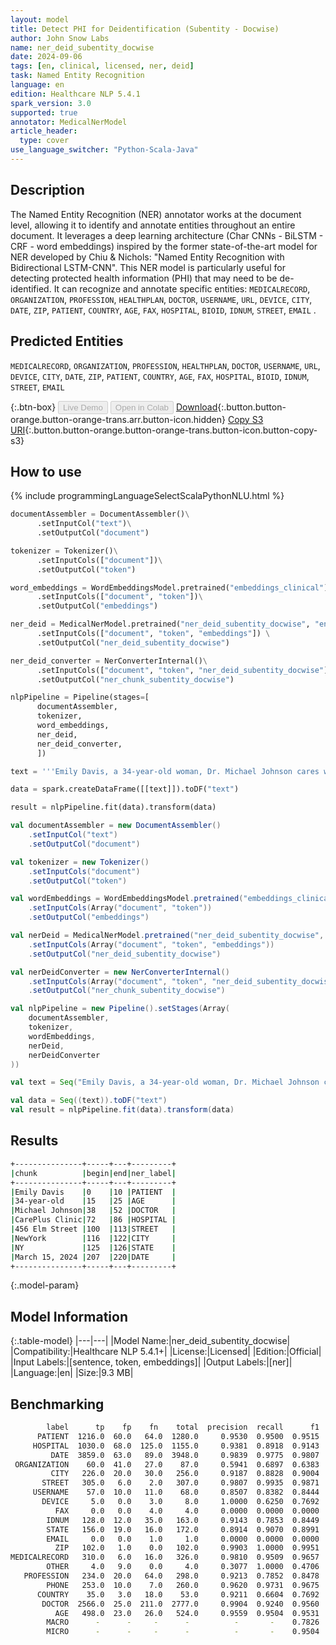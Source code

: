 ```yaml
---
layout: model
title: Detect PHI for Deidentification (Subentity - Docwise)
author: John Snow Labs
name: ner_deid_subentity_docwise
date: 2024-09-06
tags: [en, clinical, licensed, ner, deid]
task: Named Entity Recognition
language: en
edition: Healthcare NLP 5.4.1
spark_version: 3.0
supported: true
annotator: MedicalNerModel
article_header:
  type: cover
use_language_switcher: "Python-Scala-Java"
---
```


## Description

The Named Entity Recognition (NER) annotator works at the document level, allowing it to identify and annotate entities throughout an entire document. It leverages a deep learning architecture (Char CNNs - BiLSTM - CRF - word embeddings) inspired by the former state-of-the-art model for NER developed by Chiu & Nichols: "Named Entity Recognition with Bidirectional LSTM-CNN". This NER model is particularly useful for detecting protected health information (PHI) that may need to be de-identified. It can recognize and annotate  specific entities: `MEDICALRECORD`, `ORGANIZATION`, `PROFESSION`, `HEALTHPLAN`, `DOCTOR`, `USERNAME`, `URL`, `DEVICE`, `CITY`, `DATE`, `ZIP`, `PATIENT`, `COUNTRY`, `AGE`, `FAX`, `HOSPITAL`, `BIOID`, `IDNUM`, `STREET`, `EMAIL` .

## Predicted Entities

`MEDICALRECORD`, `ORGANIZATION`, `PROFESSION`, `HEALTHPLAN`, `DOCTOR`, `USERNAME`, `URL`, `DEVICE`, `CITY`, `DATE`, `ZIP`, `PATIENT`, `COUNTRY`, `AGE`, `FAX`, `HOSPITAL`, `BIOID`, `IDNUM`, `STREET`, `EMAIL`

{:.btn-box}
<button class="button button-orange" disabled>Live Demo</button>
<button class="button button-orange" disabled>Open in Colab</button>
[Download](https://s3.amazonaws.com/auxdata.johnsnowlabs.com/clinical/models/ner_deid_subentity_docwise_en_5.4.1_3.0_1725652947001.zip){:.button.button-orange.button-orange-trans.arr.button-icon.hidden}
[Copy S3 URI](s3://auxdata.johnsnowlabs.com/clinical/models/ner_deid_subentity_docwise_en_5.4.1_3.0_1725652947001.zip){:.button.button-orange.button-orange-trans.button-icon.button-copy-s3}

## How to use



<div class="tabs-box" markdown="1">
{% include programmingLanguageSelectScalaPythonNLU.html %}
  
```python
documentAssembler = DocumentAssembler()\
      .setInputCol("text")\
      .setOutputCol("document")

tokenizer = Tokenizer()\
      .setInputCols(["document"])\
      .setOutputCol("token")

word_embeddings = WordEmbeddingsModel.pretrained("embeddings_clinical") \
      .setInputCols(["document", "token"])\
      .setOutputCol("embeddings")

ner_deid = MedicalNerModel.pretrained("ner_deid_subentity_docwise", "en", "clinical/models")  \
      .setInputCols(["document", "token", "embeddings"]) \
      .setOutputCol("ner_deid_subentity_docwise")

ner_deid_converter = NerConverterInternal()\
      .setInputCols(["document", "token", "ner_deid_subentity_docwise"])\
      .setOutputCol("ner_chunk_subentity_docwise")

nlpPipeline = Pipeline(stages=[
      documentAssembler,
      tokenizer,
      word_embeddings,
      ner_deid,
      ner_deid_converter,
      ])

text = '''Emily Davis, a 34-year-old woman, Dr. Michael Johnson cares wit her, at CarePlus Clinic, located at 456 Elm Street, NewYork, NY has recommended starting insulin therapy. She has an appointment scheduled for March 15, 2024.'''

data = spark.createDataFrame([[text]]).toDF("text")

result = nlpPipeline.fit(data).transform(data)
```
```scala
val documentAssembler = new DocumentAssembler()
    .setInputCol("text")
    .setOutputCol("document")

val tokenizer = new Tokenizer()
    .setInputCols("document")
    .setOutputCol("token")

val wordEmbeddings = WordEmbeddingsModel.pretrained("embeddings_clinical", "en", "clinical/models")
    .setInputCols(Array("document", "token"))
    .setOutputCol("embeddings")

val nerDeid = MedicalNerModel.pretrained("ner_deid_subentity_docwise", "en", "clinical/models")
    .setInputCols(Array("document", "token", "embeddings"))
    .setOutputCol("ner_deid_subentity_docwise")

val nerDeidConverter = new NerConverterInternal()
    .setInputCols(Array("document", "token", "ner_deid_subentity_docwise"))
    .setOutputCol("ner_chunk_subentity_docwise")

val nlpPipeline = new Pipeline().setStages(Array(
    documentAssembler,
    tokenizer,
    wordEmbeddings,
    nerDeid,
    nerDeidConverter
))

val text = Seq("Emily Davis, a 34-year-old woman, Dr. Michael Johnson cares with her, at CarePlus Clinic, located at 456 Elm Street, New York, NY has recommended starting insulin therapy. She has an appointment scheduled for March 15, 2024.").toDF("text")

val data = Seq((text)).toDF("text")
val result = nlpPipeline.fit(data).transform(data)
```
</div>

## Results

```bash
+---------------+-----+---+---------+
|chunk          |begin|end|ner_label|
+---------------+-----+---+---------+
|Emily Davis    |0    |10 |PATIENT  |
|34-year-old    |15   |25 |AGE      |
|Michael Johnson|38   |52 |DOCTOR   |
|CarePlus Clinic|72   |86 |HOSPITAL |
|456 Elm Street |100  |113|STREET   |
|NewYork        |116  |122|CITY     |
|NY             |125  |126|STATE    |
|March 15, 2024 |207  |220|DATE     |
+---------------+-----+---+---------+
```

{:.model-param}
## Model Information

{:.table-model}
|---|---|
|Model Name:|ner_deid_subentity_docwise|
|Compatibility:|Healthcare NLP 5.4.1+|
|License:|Licensed|
|Edition:|Official|
|Input Labels:|[sentence, token, embeddings]|
|Output Labels:|[ner]|
|Language:|en|
|Size:|9.3 MB|

## Benchmarking

```bash
        label      tp    fp    fn    total  precision  recall      f1
      PATIENT  1216.0  60.0   64.0  1280.0     0.9530  0.9500  0.9515
     HOSPITAL  1030.0  68.0  125.0  1155.0     0.9381  0.8918  0.9143
         DATE  3859.0  63.0   89.0  3948.0     0.9839  0.9775  0.9807
 ORGANIZATION    60.0  41.0   27.0    87.0     0.5941  0.6897  0.6383
         CITY   226.0  20.0   30.0   256.0     0.9187  0.8828  0.9004
       STREET   305.0   6.0    2.0   307.0     0.9807  0.9935  0.9871
     USERNAME    57.0  10.0   11.0    68.0     0.8507  0.8382  0.8444
       DEVICE     5.0   0.0    3.0     8.0     1.0000  0.6250  0.7692
          FAX     0.0   0.0    4.0     4.0     0.0000  0.0000  0.0000
        IDNUM   128.0  12.0   35.0   163.0     0.9143  0.7853  0.8449
        STATE   156.0  19.0   16.0   172.0     0.8914  0.9070  0.8991
        EMAIL     0.0   0.0    1.0     1.0     0.0000  0.0000  0.0000
          ZIP   102.0   1.0    0.0   102.0     0.9903  1.0000  0.9951
MEDICALRECORD   310.0   6.0   16.0   326.0     0.9810  0.9509  0.9657
        OTHER     4.0   9.0    0.0     4.0     0.3077  1.0000  0.4706
   PROFESSION   234.0  20.0   64.0   298.0     0.9213  0.7852  0.8478
        PHONE   253.0  10.0    7.0   260.0     0.9620  0.9731  0.9675
      COUNTRY    35.0   3.0   18.0    53.0     0.9211  0.6604  0.7692
       DOCTOR  2566.0  25.0  211.0  2777.0     0.9904  0.9240  0.9560
          AGE   498.0  23.0   26.0   524.0     0.9559  0.9504  0.9531
        MACRO      -      -     -      -          -       -    0.7826
        MICRO      -      -     -      -          -       -    0.9504
```
